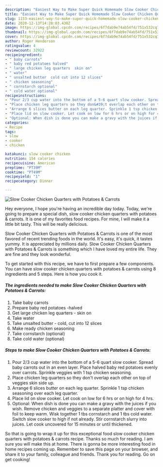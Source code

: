 ```yaml
---
description: "Easiest Way to Make Super Quick Homemade Slow Cooker Chicken Quarters with Potatoes &amp;amp; Carrots"
title: "Easiest Way to Make Super Quick Homemade Slow Cooker Chicken Quarters with Potatoes &amp;amp; Carrots"
slug: 1153-easiest-way-to-make-super-quick-homemade-slow-cooker-chicken-quarters-with-potatoes-and-amp-carrots
date: 2020-12-13T14:28:03.430Z
image: https://img-global.cpcdn.com/recipes/6f7dab9e74ab54fd/751x532cq70/slow-cooker-chicken-quarters-with-potatoes-carrots-recipe-main-photo.jpg
thumbnail: https://img-global.cpcdn.com/recipes/6f7dab9e74ab54fd/751x532cq70/slow-cooker-chicken-quarters-with-potatoes-carrots-recipe-main-photo.jpg
cover: https://img-global.cpcdn.com/recipes/6f7dab9e74ab54fd/751x532cq70/slow-cooker-chicken-quarters-with-potatoes-carrots-recipe-main-photo.jpg
author: Roger Henderson
ratingvalue: 4
reviewcount: 32922
recipeingredient:
- " baby carrots"
- " baby red potatoes halved"
- " large chicken leg quarters  skin on"
- " water"
- " unsalted butter  cold cut into 12 slices"
- " chicken seasoning"
- " cornstarch optional"
- " cold water optional"
recipeinstructions:
- "Pour 2/3 cup water into the bottom of a 5-6 quart slow cooker. Spread baby carrots out in an even layer. Place halved baby red potatoes evenly over carrots. Sprinkle veggies with 1 tsp chicken seasoning."
- "Place chicken leg quarters so they don&#39;t overlap each other on top of veggies skin side up."
- "Arrange 6 slices butter on each leg quarter. Sprinkle 1 tsp chicken seasoning over each leg quarter."
- "Place lid on slow cooker. Let cook on low for 6 hrs or on high for 4 hrs."
- "Optional: When dish is done you can make a gravy with the juices if you wish. Remove chicken and veggies to a separate platter and cover with foil to keep warm. Wisk together 1 tbs cornstarch and 1 tbs cold water. Switch slow cooker to high if not already. Stir cornstarch slurry into juices. Let cook uncovered for 15 minutes or until thickened."
categories:
- Recipe
tags:
- slow
- cooker
- chicken

katakunci: slow cooker chicken 
nutrition: 154 calories
recipecuisine: American
preptime: "PT39M"
cooktime: "PT49M"
recipeyield: "1"
recipecategory: Dinner

---
```



![Slow Cooker Chicken Quarters with Potatoes &amp; Carrots](https://img-global.cpcdn.com/recipes/6f7dab9e74ab54fd/751x532cq70/slow-cooker-chicken-quarters-with-potatoes-carrots-recipe-main-photo.jpg)

Hey everyone, I hope you're having an incredible day today. Today, we're going to prepare a special dish, slow cooker chicken quarters with potatoes &amp; carrots. It is one of my favorites food recipes. For mine, I will make it a little bit tasty. This will be really delicious.



Slow Cooker Chicken Quarters with Potatoes &amp; Carrots is one of the most favored of recent trending foods in the world. It's easy, it's quick, it tastes yummy. It is appreciated by millions daily. Slow Cooker Chicken Quarters with Potatoes &amp; Carrots is something which I have loved my entire life. They are fine and they look wonderful.


To get started with this recipe, we have to first prepare a few components. You can have slow cooker chicken quarters with potatoes &amp; carrots using 8 ingredients and 5 steps. Here is how you cook it.

<!--inarticleads1-->

##### The ingredients needed to make Slow Cooker Chicken Quarters with Potatoes &amp; Carrots:

1. Take  baby carrots
1. Prepare  baby red potatoes -halved
1. Get  large chicken leg quarters - skin on
1. Take  water
1. Take  unsalted butter - cold, cut into 12 slices
1. Make ready  chicken seasoning
1. Take  cornstarch (optional)
1. Take  cold water (optional)




<!--inarticleads2-->

##### Steps to make Slow Cooker Chicken Quarters with Potatoes &amp; Carrots:

1. Pour 2/3 cup water into the bottom of a 5-6 quart slow cooker. Spread baby carrots out in an even layer. Place halved baby red potatoes evenly over carrots. Sprinkle veggies with 1 tsp chicken seasoning.
1. Place chicken leg quarters so they don&#39;t overlap each other on top of veggies skin side up.
1. Arrange 6 slices butter on each leg quarter. Sprinkle 1 tsp chicken seasoning over each leg quarter.
1. Place lid on slow cooker. Let cook on low for 6 hrs or on high for 4 hrs.
1. Optional: When dish is done you can make a gravy with the juices if you wish. Remove chicken and veggies to a separate platter and cover with foil to keep warm. Wisk together 1 tbs cornstarch and 1 tbs cold water. Switch slow cooker to high if not already. Stir cornstarch slurry into juices. Let cook uncovered for 15 minutes or until thickened.




So that is going to wrap it up for this exceptional food slow cooker chicken quarters with potatoes &amp; carrots recipe. Thanks so much for reading. I am sure you will make this at home. There is gonna be more interesting food in home recipes coming up. Remember to save this page on your browser, and share it to your family, colleague and friends. Thank you for reading. Go on get cooking!
